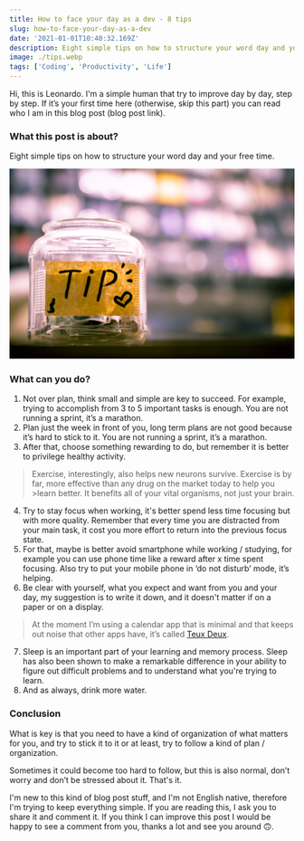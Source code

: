 ```yaml
---
title: How to face your day as a dev - 8 tips
slug: how-to-face-your-day-as-a-dev
date: '2021-01-01T10:40:32.169Z'
description: Eight simple tips on how to structure your word day and your free time.
image: ./tips.webp
tags: ['Coding', 'Productivity', 'Life']
---
```


<!-- <span>Photo by <a href="https://unsplash.com/@sam_truong?utm_source=unsplash&amp;utm_medium=referral&amp;utm_content=creditCopyText">Sam Dan Truong</a> on <a href="https://unsplash.com/s/photos/tips?utm_source=unsplash&amp;utm_medium=referral&amp;utm_content=creditCopyText">Unsplash</a></span> -->

Hi, this is Leonardo.
I'm a simple human that try to improve day by day, step by step. If it’s your first time here (otherwise, skip this part) you can read who I am in this blog post (blog post link).

### What this post is about?

Eight simple tips on how to structure your word day and your free time.

![](./tips.webp)

### What can you do?

1. Not over plan, think small and simple are key to succeed. For example, trying to accomplish from 3 to 5 important tasks is enough. You are not running a sprint, it’s a marathon.
2. Plan just the week in front of you, long term plans are not good because it’s hard to stick to it. You are not running a sprint, it’s a marathon.
3. After that, choose something rewarding to do, but remember it is better to privilege healthy activity.

> Exercise, interestingly, also helps new neurons survive. Exercise is by far, more effective than any drug on the market today to help you >learn better. It benefits all of your vital organisms, not just your brain.

4. Try to stay focus when working, it's better spend less time focusing but with more quality. Remember that every time you are distracted from your main task, it cost you more effort to return into the previous focus state.
5. For that, maybe is better avoid smartphone while working / studying, for example you can use phone time like a reward after x time spent focusing. Also try to put your mobile phone in ‘do not disturb’ mode, it’s helping.
6. Be clear with yourself, what you expect and want from you and your day, my suggestion is to write it down, and it doesn't matter if on a paper or on a display.

> At the moment I’m using a calendar app that is minimal and that keeps out noise that other apps have, it’s called [Teux Deux](https://teuxdeux.com/).

7. Sleep is an important part of your learning and memory process. Sleep has also been shown to make a remarkable difference in your ability to figure out difficult problems and to understand what you're trying to learn.
8. And as always, drink more water.

### Conclusion

What is key is that you need to have a kind of organization of what matters for you, and try to stick it to it or at least, try to follow a kind of plan / organization.

Sometimes it could become too hard to follow, but this is also normal, don’t worry and don’t be stressed about it.
That's it.

I'm new to this kind of blog post stuff, and I'm not English native, therefore I'm trying to keep everything simple.
If you are reading this, I ask you to share it and comment it. If you think I can improve this post I would be happy to see a comment from you, thanks a lot and see you around 🙃.
